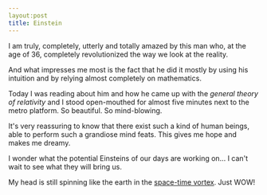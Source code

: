 ```yaml
---
layout:post
title: Einstein
---
```


I am truly, completely, utterly and totally amazed by this man who, at the age of 36, completely revolutionized the way we look at the reality.

And what impresses me most is the fact that he did it mostly by using his intuition and by relying almost completely on mathematics.

Today I was reading about him and how he came up with the *general theory of relativity* and I stood open-mouthed for almost five minutes next to the metro platform. So beautiful. So mind-blowing.

It's very reassuring to know that there exist such a kind of human beings, able to perform such a grandiose mind feats. This gives me hope and makes me dreamy.

I wonder what the potential Einsteins of our days are working on... I can't wait to see what they will bring us.

My head is still spinning like the earth in the [space-time vortex](http://www.youtube.com/watch?v=XkAPv5s92z0). Just WOW!

